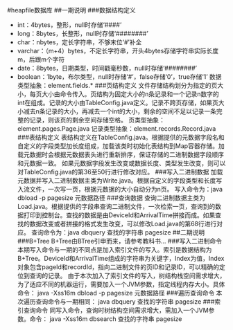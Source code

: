#heapfile数据库
##一期说明
###数据结构定义
- int：4bytes，整形，null时存储‘####’
- long：8bytes，长整形，null时存储‘########’
- char：nbytes，定长字符串，不够末位‘#’补全
- varchar：（m+4）bytes，不定长字符串，开头4bytes存储字符串实际长度m，后跟m个字符
- date：8bytes，日期类型，时间戳毫秒数，null时存储‘########’
- boolean：1byte，布尔类型，null时存储‘#’，false存储‘0’，true存储‘1’
数据类型抽象：element.fields.*
###页结构定义
文件存储结构划分为指定的页大小，每页大小由命令传入。页结构为固定大小的n条记录和一个记录n数字的int在组成。记录的大小由TableConfig.java定义。记录不跨页存储，如果页大小减去n条记录的大小，再减去一个int的大小，剩余的空间不足以记录一条完整的记录，则该页的剩余空间存储空格。
页类型抽象：element.pages.Page.java
记录类型抽象：element.records.Record.java
###表结构定义
表结构定义在TableConfig.java。根据提供的元数据字段名和自定义的字段类型加长度组成，加载该类时初始化表结构到Map容器存储。加载元数据时会根据元数据表头进行重新排序，保证存储的二进制数据字段顺序和元数据一致。
如果元数据字段发生改变或数据长度、类型发生改变，则可以对TableConfig.java的第36至50行进行修改对应。
###写入二进制数据
加载元数据并写入二进制数据主类为Write.java。根据自定义的字段类型和长度写入流文件，一次写一页，根据元数据的大小自动分为n页。
写入命令为：java dbload -p pagesize 元数据路径
###查询数据
查询二进制数据主类为Load.java。根据提供的字段串查询二进制文件，一次检索一页，查询到的数据打印到控制台。查找的数据是由DeviceId和ArrivalTime拼接而成。如果查找的数据改变或者拼接的格式发生改变，可以修改Load.java的第68行进行对应。
查询命令为：java dbquery 查找的字符串 pagesize
##二期说明
###B+Tree
B+Tree由BTree引申而来，请参考教科书...
###写入二进制命令
本期写入命令与一期的不同点是加入索引文件的写入。索引是数据结构为B+Tree。DeviceId和ArrivalTime组成的字符串为关键字，Index为值，Index对象包含pageId和recordId，指向二进制文件的页ID和记录ID，可以精确的定位到查询的记录。
由于本次加入了索引文件的写入，树结构栈空间需求增大，为了适应不同的机器运行，需要加入一个JVM参数，指定线程内存大小。具体命令：
java -Xss16m dbload -p pagesize 元数据路径 
###遍历查询命令
本次遍历查询命令与一期相同：
java dbquery 查找的字符串 pagesize
###索引查询命令
同写入命令，查询时树结构空间需求增大，需加入一个JVM参数。命令：
java -Xss16m dbsearch 查找的字符串 pagesize 
